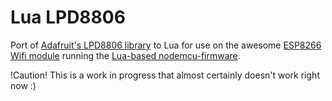 Lua LPD8806
===========

Port of [Adafruit's LPD8806 library](https://github.com/adafruit/LPD8806) to Lua for use on the awesome [ESP8266 Wifi module](http://www.espruino.com/ESP8266) running the [Lua-based nodemcu-firmware](https://github.com/nodemcu/nodemcu-firmware).

!Caution! This is a work in progress that almost certainly doesn't work right now :)
